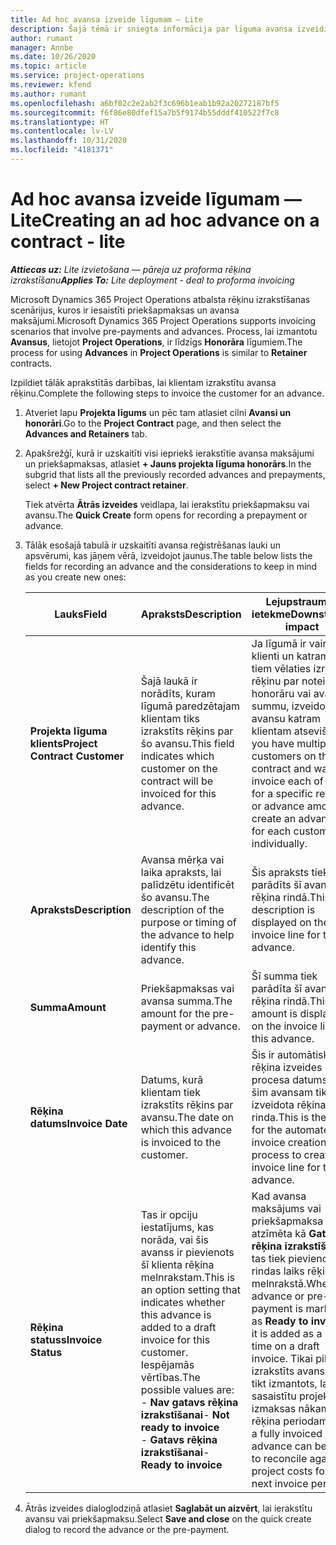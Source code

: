 ```yaml
---
title: Ad hoc avansa izveide līgumam — Lite
description: Šajā tēmā ir sniegta informācija par līguma avansa izveidi pēc nepieciešamības.
author: rumant
manager: Annbe
ms.date: 10/26/2020
ms.topic: article
ms.service: project-operations
ms.reviewer: kfend
ms.author: rumant
ms.openlocfilehash: a6bf02c2e2ab2f3c696b1eab1b92a20272187bf5
ms.sourcegitcommit: f6f86e80dfef15a7b5f9174b55dddf410522f7c8
ms.translationtype: HT
ms.contentlocale: lv-LV
ms.lasthandoff: 10/31/2020
ms.locfileid: "4181371"
---
```

# <a name="creating-an-ad-hoc-advance-on-a-contract---lite"></a><span data-ttu-id="27227-103">Ad hoc avansa izveide līgumam — Lite</span><span class="sxs-lookup"><span data-stu-id="27227-103">Creating an ad hoc advance on a contract - lite</span></span>

<span data-ttu-id="27227-104">_**Attiecas uz:** Lite izvietošana — pāreja uz proforma rēķina izrakstīšanu_</span><span class="sxs-lookup"><span data-stu-id="27227-104">_**Applies To:** Lite deployment - deal to proforma invoicing_</span></span>

<span data-ttu-id="27227-105">Microsoft Dynamics 365 Project Operations atbalsta rēķinu izrakstīšanas scenārijus, kuros ir iesaistīti priekšapmaksas un avansa maksājumi.</span><span class="sxs-lookup"><span data-stu-id="27227-105">Microsoft Dynamics 365 Project Operations supports invoicing scenarios that involve pre-payments and advances.</span></span> <span data-ttu-id="27227-106">Process, lai izmantotu **Avansus**, lietojot **Project Operations**, ir līdzīgs **Honorāra** līgumiem.</span><span class="sxs-lookup"><span data-stu-id="27227-106">The process for using **Advances** in **Project Operations** is similar to **Retainer** contracts.</span></span> 

<span data-ttu-id="27227-107">Izpildiet tālāk aprakstītās darbības, lai klientam izrakstītu avansa rēķinu.</span><span class="sxs-lookup"><span data-stu-id="27227-107">Complete the following steps to invoice the customer for an advance.</span></span>

1. <span data-ttu-id="27227-108">Atveriet lapu **Projekta līgums** un pēc tam atlasiet cilni **Avansi un honorāri**.</span><span class="sxs-lookup"><span data-stu-id="27227-108">Go to the **Project Contract** page, and then select the **Advances and Retainers** tab.</span></span>
2. <span data-ttu-id="27227-109">Apakšrežģī, kurā ir uzskaitīti visi iepriekš ierakstītie avansa maksājumi un priekšapmaksas, atlasiet **+ Jauns projekta līguma honorārs**.</span><span class="sxs-lookup"><span data-stu-id="27227-109">In the subgrid that lists all the previously recorded advances and prepayments, select **+ New Project contract retainer**.</span></span> 

    <span data-ttu-id="27227-110">Tiek atvērta **Ātrās izveides** veidlapa, lai ierakstītu priekšapmaksu vai avansu.</span><span class="sxs-lookup"><span data-stu-id="27227-110">The **Quick Create** form opens for recording a prepayment or advance.</span></span>
    
3. <span data-ttu-id="27227-111">Tālāk esošajā tabulā ir uzskaitīti avansa reģistrēšanas lauki un apsvērumi, kas jāņem vērā, izveidojot jaunus.</span><span class="sxs-lookup"><span data-stu-id="27227-111">The table below lists the fields for recording an advance and the considerations to keep in mind as you create new ones:</span></span>

    | <span data-ttu-id="27227-112">Lauks</span><span class="sxs-lookup"><span data-stu-id="27227-112">Field</span></span> | <span data-ttu-id="27227-113">Apraksts</span><span class="sxs-lookup"><span data-stu-id="27227-113">Description</span></span> | <span data-ttu-id="27227-114">Lejupstraumes ietekme</span><span class="sxs-lookup"><span data-stu-id="27227-114">Downstream impact</span></span> |
    | --- | --- | --- |
    | <span data-ttu-id="27227-115">**Projekta līguma klients**</span><span class="sxs-lookup"><span data-stu-id="27227-115">**Project Contract Customer**</span></span> | <span data-ttu-id="27227-116">Šajā laukā ir norādīts, kuram līgumā paredzētajam klientam tiks izrakstīts rēķins par šo avansu.</span><span class="sxs-lookup"><span data-stu-id="27227-116">This field indicates which customer on the contract will be invoiced for this advance.</span></span> | <span data-ttu-id="27227-117">Ja līgumā ir vairāki klienti un katram no tiem vēlaties izrakstīt rēķinu par noteiktu honorāru vai avansa summu, izveidojiet avansu katram klientam atsevišķi.</span><span class="sxs-lookup"><span data-stu-id="27227-117">If you have multiple customers on the contract and want to invoice each of them for a specific retainer or advance amount, create an advance for each customer individually.</span></span> |
    | <span data-ttu-id="27227-118">**Apraksts**</span><span class="sxs-lookup"><span data-stu-id="27227-118">**Description**</span></span> | <span data-ttu-id="27227-119">Avansa mērķa vai laika apraksts, lai palīdzētu identificēt šo avansu.</span><span class="sxs-lookup"><span data-stu-id="27227-119">The description of the purpose or timing of the advance to help identify this advance.</span></span> | <span data-ttu-id="27227-120">Šis apraksts tiek parādīts šī avansa rēķina rindā.</span><span class="sxs-lookup"><span data-stu-id="27227-120">This description is displayed on the invoice line for this advance.</span></span> |
    | <span data-ttu-id="27227-121">**Summa**</span><span class="sxs-lookup"><span data-stu-id="27227-121">**Amount**</span></span> | <span data-ttu-id="27227-122">Priekšapmaksas vai avansa summa.</span><span class="sxs-lookup"><span data-stu-id="27227-122">The amount for the pre-payment or advance.</span></span> | <span data-ttu-id="27227-123">Šī summa tiek parādīta šī avansa rēķina rindā.</span><span class="sxs-lookup"><span data-stu-id="27227-123">This amount is displayed on the invoice line for this advance.</span></span> |
    | <span data-ttu-id="27227-124">**Rēķina datums**</span><span class="sxs-lookup"><span data-stu-id="27227-124">**Invoice Date**</span></span> | <span data-ttu-id="27227-125">Datums, kurā klientam tiek izrakstīts rēķins par avansu.</span><span class="sxs-lookup"><span data-stu-id="27227-125">The date on which this advance is invoiced to the customer.</span></span> | <span data-ttu-id="27227-126">Šis ir automātiskā rēķina izveides procesa datums, kad šim avansam tika izveidota rēķina rinda.</span><span class="sxs-lookup"><span data-stu-id="27227-126">This is the date for the automated invoice creation process to create an invoice line for this advance.</span></span> |
    | <span data-ttu-id="27227-127">**Rēķina statuss**</span><span class="sxs-lookup"><span data-stu-id="27227-127">**Invoice Status**</span></span> | <span data-ttu-id="27227-128">Tas ir opciju iestatījums, kas norāda, vai šis avanss ir pievienots šī klienta rēķina melnrakstam.</span><span class="sxs-lookup"><span data-stu-id="27227-128">This is an option setting that indicates whether this advance is added to a draft invoice for this customer.</span></span> <span data-ttu-id="27227-129">Iespējamās vērtības.</span><span class="sxs-lookup"><span data-stu-id="27227-129">The possible values are:</span></span></br><span data-ttu-id="27227-130">- **Nav gatavs rēķina izrakstīšanai**</span><span class="sxs-lookup"><span data-stu-id="27227-130">- **Not ready to invoice**</span></span></br><span data-ttu-id="27227-131">- **Gatavs rēķina izrakstīšanai**</span><span class="sxs-lookup"><span data-stu-id="27227-131">- **Ready to invoice**</span></span> | <span data-ttu-id="27227-132">Kad avansa maksājums vai priekšapmaksa ir atzīmēta kā **Gatava rēķina izrakstīšanai**, tas tiek pievienots kā rindas laiks rēķina melnrakstā.</span><span class="sxs-lookup"><span data-stu-id="27227-132">When an advance or pre-payment is marked as **Ready to invoice**, it is added as a line time on a draft invoice.</span></span> <span data-ttu-id="27227-133">Tikai pilnīgi izrakstīts avanss var tikt izmantots, lai sasaistītu projekta izmaksas nākamajam rēķina periodam.</span><span class="sxs-lookup"><span data-stu-id="27227-133">Only a fully invoiced advance can be used to reconcile against project costs for the next invoice period.</span></span> |

4. <span data-ttu-id="27227-134">Ātrās izveides dialoglodziņā atlasiet **Saglabāt un aizvērt**, lai ierakstītu avansu vai priekšapmaksu.</span><span class="sxs-lookup"><span data-stu-id="27227-134">Select **Save and close** on the quick create dialog to record the advance or the pre-payment.</span></span>

